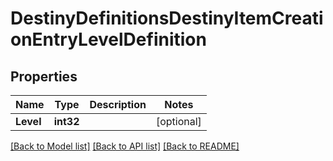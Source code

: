 # DestinyDefinitionsDestinyItemCreationEntryLevelDefinition

## Properties
Name | Type | Description | Notes
------------ | ------------- | ------------- | -------------
**Level** | **int32** |  | [optional] 

[[Back to Model list]](../README.md#documentation-for-models) [[Back to API list]](../README.md#documentation-for-api-endpoints) [[Back to README]](../README.md)



